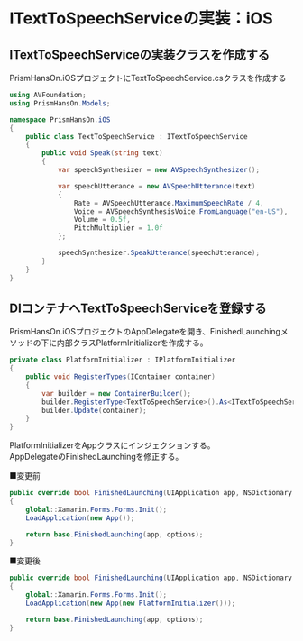 # ITextToSpeechServiceの実装：iOS  

## ITextToSpeechServiceの実装クラスを作成する  

PrismHansOn.iOSプロジェクトにTextToSpeechService.csクラスを作成する  

```cs
using AVFoundation;
using PrismHansOn.Models;

namespace PrismHansOn.iOS
{
    public class TextToSpeechService : ITextToSpeechService
    {
        public void Speak(string text)
        {
            var speechSynthesizer = new AVSpeechSynthesizer();

            var speechUtterance = new AVSpeechUtterance(text)
            {
                Rate = AVSpeechUtterance.MaximumSpeechRate / 4,
                Voice = AVSpeechSynthesisVoice.FromLanguage("en-US"),
                Volume = 0.5f,
                PitchMultiplier = 1.0f
            };

            speechSynthesizer.SpeakUtterance(speechUtterance);
        }
    }
}
```

## DIコンテナへTextToSpeechServiceを登録する  

PrismHansOn.iOSプロジェクトのAppDelegateを開き、FinishedLaunchingメソッドの下に内部クラスPlatformInitializerを作成する。  

```cs
private class PlatformInitializer : IPlatformInitializer
{
    public void RegisterTypes(IContainer container)
    {
        var builder = new ContainerBuilder();
        builder.RegisterType<TextToSpeechService>().As<ITextToSpeechService>().SingleInstance();
        builder.Update(container);
    }
}
```

PlatformInitializerをAppクラスにインジェクションする。  
AppDelegateのFinishedLaunchingを修正する。  

■変更前  
```cs
public override bool FinishedLaunching(UIApplication app, NSDictionary options)
{
    global::Xamarin.Forms.Forms.Init();
    LoadApplication(new App());

    return base.FinishedLaunching(app, options);
}
```

■変更後
```cs
public override bool FinishedLaunching(UIApplication app, NSDictionary options)
{
    global::Xamarin.Forms.Forms.Init();
    LoadApplication(new App(new PlatformInitializer()));

    return base.FinishedLaunching(app, options);
}
```